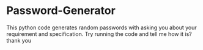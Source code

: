 # Password-Generator
This python code generates random passwords with asking you about your requirement and specification.
Try running the code and tell me how it is?
thank you
